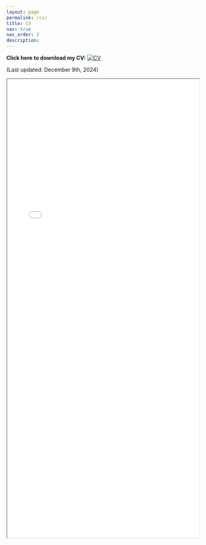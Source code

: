 ```yaml
---
layout: page
permalink: /cv/
title: CV
nav: true
nav_order: 2
description: 
---
```


**Click here to download my CV:** [![CV](https://img.icons8.com/ultraviolet/40/pdf--v1.png)](/assets/pdf/CV_Harris_Junseo_Lee.pdf)

(Last updated: December 9th, 2024)
<iframe src="/assets/pdf/cv_harris_junseo.pdf" width="100%" height="1200px">
</iframe>